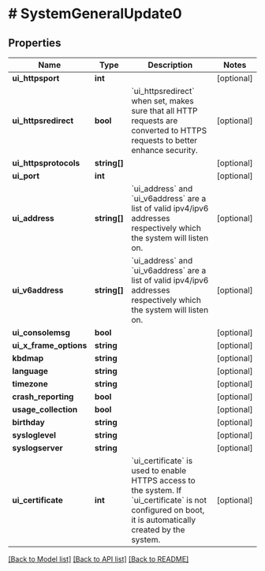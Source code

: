 # # SystemGeneralUpdate0

## Properties

Name | Type | Description | Notes
------------ | ------------- | ------------- | -------------
**ui_httpsport** | **int** |  | [optional]
**ui_httpsredirect** | **bool** | &#x60;ui_httpsredirect&#x60; when set, makes sure that all HTTP requests are converted to HTTPS requests to better enhance security. | [optional]
**ui_httpsprotocols** | **string[]** |  | [optional]
**ui_port** | **int** |  | [optional]
**ui_address** | **string[]** | &#x60;ui_address&#x60; and &#x60;ui_v6address&#x60; are a list of valid ipv4/ipv6 addresses respectively which the system will listen on. | [optional]
**ui_v6address** | **string[]** | &#x60;ui_address&#x60; and &#x60;ui_v6address&#x60; are a list of valid ipv4/ipv6 addresses respectively which the system will listen on. | [optional]
**ui_consolemsg** | **bool** |  | [optional]
**ui_x_frame_options** | **string** |  | [optional]
**kbdmap** | **string** |  | [optional]
**language** | **string** |  | [optional]
**timezone** | **string** |  | [optional]
**crash_reporting** | **bool** |  | [optional]
**usage_collection** | **bool** |  | [optional]
**birthday** | **string** |  | [optional]
**sysloglevel** | **string** |  | [optional]
**syslogserver** | **string** |  | [optional]
**ui_certificate** | **int** | &#x60;ui_certificate&#x60; is used to enable HTTPS access to the system. If &#x60;ui_certificate&#x60; is not configured on boot, it is automatically created by the system. | [optional]

[[Back to Model list]](../../README.md#models) [[Back to API list]](../../README.md#endpoints) [[Back to README]](../../README.md)
